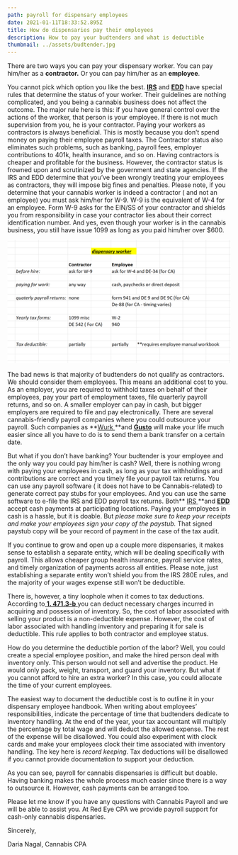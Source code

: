 ```yaml
---
path: payroll for dispensary employees
date: 2021-01-11T18:33:52.895Z
title: How do dispensaries pay their employees
description: How to pay your budtenders and what is deductible
thumbnail: ../assets/budtender.jpg
---
```

There are two ways you can pay your dispensary worker.
You can pay him/her as a **contractor.** Or you can pay him/her as an **employee**.

You cannot pick which option you like the best. **[IRS](https://www.irs.gov/businesses/small-businesses-self-employed/independent-contractor-defined)** and **[EDD](https://www.edd.ca.gov/pdf_pub_ctr/de38.pdf)** have special rules that determine the status of your worker. Their guidelines are nothing complicated, and you being a cannabis business does not affect the outcome. The major rule here is this: if you have general control over the actions of the worker, that person is your employee. If there is not much supervision from you, he is your contractor.
Paying your workers as contractors is always beneficial. This is mostly because you don’t spend money on paying their employee payroll taxes. The Contractor status also eliminates such problems, such as banking, payroll fees, employer contributions to 401k, health insurance, and so on. Having contractors is cheaper and profitable for the business. However, the contractor status is frowned upon and scrutinized by the government and state agencies. If the IRS and EDD determine that you’ve been wrongly treating your employees as contractors, they will impose big fines and penalties.
Please note, if you determine that your cannabis worker is indeed a contractor ( and not an employee) you must ask him/her for W-9. W-9 is the equivalent of W-4 for an employee. Form W-9 asks for the EIN/SS of your contractor and shields you from responsibility in case your contractor lies about their correct identification number. And yes, even though your worker is in the cannabis business, you still have issue 1099 as long as you paid him/her over $600.

![dispensary payroll](../assets/dispensary-payroll.png "dispensary payroll explanation")

The bad news is that majority of budtenders do not qualify as contractors. We should consider them employees. This means an additional cost to you. As an employer, you are required to withhold taxes on behalf of their employees, pay your part of employment taxes, file quarterly payroll returns, and so on. A smaller employer can pay in cash, but bigger employers are required to file and pay electronically. There are several cannabis-friendly payroll companies where you could outsource your payroll. Such companies as **[Wurk ](https://www.enjoywurk.com/)**and **[Gusto](https://gusto.com/)** will make your life much easier since all you have to do is to send them a bank transfer on a certain date.

But what if you don’t have banking? Your budtender is your employee and the only way you could pay him/her is cash? Well, there is nothing wrong with paying your employees in cash, as long as your tax withholdings and contributions are correct and you timely file your payroll tax returns. You can use any payroll software ( it does not have to be Cannabis-related) to generate correct pay stubs for your employees. And you can use the same software to e-file the IRS and EDD payroll tax returns. Both** [IRS ](https://www.irs.gov/payments/pay-with-cash-at-a-retail-partner)**and **[EDD](ps://edd.ca.gov/Payroll_Taxes/Cannabis_Industry_Payroll_Tax_Reporting.htm)** accept cash payments at participating locations. Paying your employees in cash is a hassle, but it is doable. But *please make sure to keep your receipts and make your employees sign your copy of the paystub.* That signed paystub copy will be your record of payment in the case of the tax audit.

If you continue to grow and open up a couple more dispensaries, it makes sense to establish a separate entity, which will be dealing specifically with payroll. This allows cheaper group health insurance, payroll service rates, and timely organization of payments across all entities. Please note, just establishing a separate entity won’t shield you from the IRS 280E rules, and the majority of your wages expense still won’t be deductible.

There is, however, a tiny loophole when it comes to tax deductions. According to[ **1. 471.3-b** ](https://www.law.cornell.edu/cfr/text/26/1.471-3)you can deduct necessary charges incurred in [](https://www.law.cornell.edu/definitions/index.php?width=840&height=800&iframe=true&def_id=b4fd2f5787c50dec454d78d426690823&term_occur=999&term_src=Title:26:Chapter:I:Subchapter:A:Part:1:Subjgrp:7:1.471-3)acquiring and possession of inventory. So, the cost of labor associated with selling your product is a non-deductible expense. However, the cost of labor associated with handling inventory and preparing it for sale is deductible. This rule applies to both contractor and employee status.

How do you determine the deductible portion of the labor? Well, you could create a special employee position, and make the hired person deal with inventory only. This person would not sell and advertise the product. He would only pack, weight, transport, and guard your inventory. But what if you cannot afford to hire an extra worker? In this case, you could allocate the time of your current employees.

The easiest way to document the deductible cost is to outline it in your dispensary employee handbook. When writing about employees’ responsibilities, indicate the percentage of time that budtenders dedicate to inventory handling. At the end of the year, your tax accountant will multiply the percentage by total wage and will deduct the allowed expense. The rest of the expense will be disallowed. You could also experiment with clock cards and make your employees clock their time associated with inventory handling. The key here is *record keeping*. Tax deductions will be disallowed if you cannot provide documentation to support your deduction.

As you can see, payroll for cannabis dispensaries is difficult but doable. Having banking makes the whole process much easier since there is a way to outsource it. However, cash payments can be arranged too.

Please let me know if you have any questions with Cannabis Payroll and we will be able to assist you. At Red Eye CPA we provide payroll support for cash-only cannabis dispensaries.

Sincerely,

Daria Nagal, Cannabis CPA